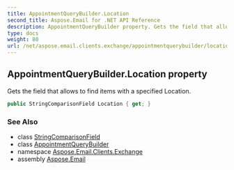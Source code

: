 ```yaml
---
title: AppointmentQueryBuilder.Location
second_title: Aspose.Email for .NET API Reference
description: AppointmentQueryBuilder property. Gets the field that allows to find items with a specified Location
type: docs
weight: 80
url: /net/aspose.email.clients.exchange/appointmentquerybuilder/location/
---
```

## AppointmentQueryBuilder.Location property

Gets the field that allows to find items with a specified Location.

```csharp
public StringComparisonField Location { get; }
```

### See Also

* class [StringComparisonField](../../../aspose.email.tools.search/stringcomparisonfield/)
* class [AppointmentQueryBuilder](../)
* namespace [Aspose.Email.Clients.Exchange](../../appointmentquerybuilder/)
* assembly [Aspose.Email](../../../)


